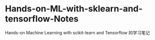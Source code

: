 # Hands-on-ML-with-sklearn-and-tensorflow-Notes

Hands-on Machine Learning with scikit-learn and Tensorflow 的学习笔记
